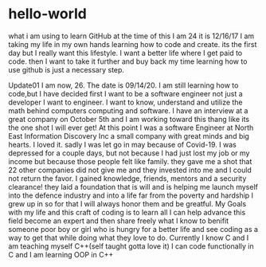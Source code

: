 # hello-world
what i am using to learn GitHub
at the time of this I am 24 it is 12/16/17 I am taking my life in my own hands learning how to code and create. its the first day but I really want this lifestyle. I want a better life where I get paid to code. then I want to take it further and buy back my time learning how to use github is just a necessary step.

Update01
I am now, 26. The date is 09/14/20. I am still learning how to code,but I have decided first I want to be a software engineer not just a developer I want to engineer. I want to know, understand and utilize the math behind computers computing and software. I have an interview at a great company on October 5th and I am working toward this thang like its the one shot I will ever get!
    At this point I was a software Engineer at North East Information Discovery Inc a small company with great minds and big hearts. I loved it. sadly I was let go in may because of Covid-19. I was depressed for a couple days, but not because I had just lost my job or my income but because those people felt like family. they gave me a shot that 22 other companies did not give me and they invested into me and I could not return the favor. I gained knowledge, friends, mentors and a security clearance! they laid a foundation that is will and is helping me launch myself into the defence industry and into a life far from the poverty and hardship I grew up in so for that I will always honor them and be greatful. 
    My Goals with my life and this craft of coding is to learn all I can help advance this field become an expert and then share freely what I know to benifit someone poor boy or girl who is hungry for a better life and see coding as a way to get that while doing what they love to do. 
    Currently I know C and I am teaching myself C++(self taught gotta love it) I can code functionally in C and I am learning OOP in C++
